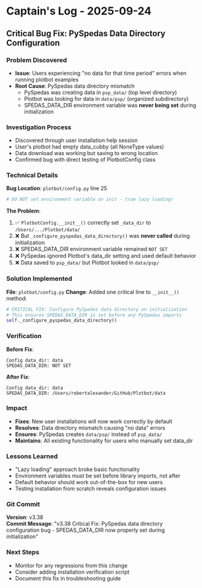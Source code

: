 # Captain's Log - 2025-09-24

## Critical Bug Fix: PySpedas Data Directory Configuration

### Problem Discovered
- **Issue**: Users experiencing "no data for that time period" errors when running plotbot examples
- **Root Cause**: PySpedas data directory mismatch
  - PySpedas was creating data in `psp_data/` (top level directory)
  - Plotbot was looking for data in `data/psp/` (organized subdirectory)
  - SPEDAS_DATA_DIR environment variable was **never being set** during initialization

### Investigation Process
- Discovered through user installation help session
- User's plotbot had empty data_cubby (all NoneType values)
- Data download was working but saving to wrong location
- Confirmed bug with direct testing of PlotbotConfig class

### Technical Details
**Bug Location**: `plotbot/config.py` line 25
```python
# DO NOT set environment variable on init - true lazy loading!
```

**The Problem**:
1. ✅ `PlotbotConfig.__init__()` correctly set `_data_dir` to `/Users/.../Plotbot/data/`
2. ❌ But `_configure_pyspedas_data_directory()` was **never called** during initialization
3. ❌ SPEDAS_DATA_DIR environment variable remained `NOT SET`
4. ❌ PySpedas ignored Plotbot's data_dir setting and used default behavior
5. ❌ Data saved to `psp_data/` but Plotbot looked in `data/psp/`

### Solution Implemented
**File**: `plotbot/config.py`
**Change**: Added one critical line to `__init__()` method:

```python
# CRITICAL FIX: Configure PySpedas data directory on initialization
# This ensures SPEDAS_DATA_DIR is set before any PySpedas imports
self._configure_pyspedas_data_directory()
```

### Verification
**Before Fix**:
```
Config data_dir: data
SPEDAS_DATA_DIR: NOT SET
```

**After Fix**:
```
Config data_dir: data
SPEDAS_DATA_DIR: /Users/robertalexander/GitHub/Plotbot/data
```

### Impact
- **Fixes**: New user installations will now work correctly by default
- **Resolves**: Data directory mismatch causing "no data" errors
- **Ensures**: PySpedas creates `data/psp/` instead of `psp_data/`
- **Maintains**: All existing functionality for users who manually set data_dir

### Lessons Learned
- "Lazy loading" approach broke basic functionality
- Environment variables must be set before library imports, not after
- Default behavior should work out-of-the-box for new users
- Testing installation from scratch reveals configuration issues

### Git Commit
**Version**: v3.38  
**Commit Message**: "v3.38 Critical Fix: PySpedas data directory configuration bug - SPEDAS_DATA_DIR now properly set during initialization"

### Next Steps
- Monitor for any regressions from this change
- Consider adding installation verification script
- Document this fix in troubleshooting guide
